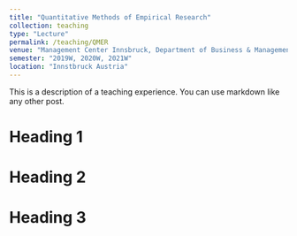```yaml
---
title: "Quantitative Methods of Empirical Research"
collection: teaching
type: "Lecture"
permalink: /teaching/QMER
venue: "Management Center Innsbruck, Department of Business & Management"
semester: "2019W, 2020W, 2021W"
location: "Innstbruck Austria"
---
```


This is a description of a teaching experience. You can use markdown like any other post.

Heading 1
======

Heading 2
======

Heading 3
======
